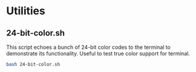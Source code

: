 # Utilities

## 24-bit-color.sh

This script echoes a bunch of 24-bit color codes to the terminal to demonstrate
its functionality. Useful to test true color support for terminal.

```sh
bash 24-bit-color.sh
```
